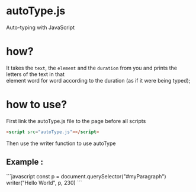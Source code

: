 # autoType.js
Auto-typing with JavaScript <br>
# how?
It takes the ```text```, the ```element``` and the ```duration``` from you and prints the letters of the text in that <br>
element word for word according to the duration (as if it were being typed);
# how to use?
First link the autoType.js file to the page before all scripts <br>
```html
<script src="autoType.js"></script>
```
Then use the writer function to use autoType <br>
<h2>Example :</h2>
```javascript
const p = document.querySelector("#myParagraph")
writer("Hello World", p, 230)
```
